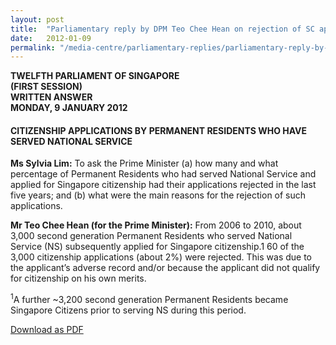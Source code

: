```yaml
---
layout: post
title:  "Parliamentary reply by DPM Teo Chee Hean on rejection of SC applications"
date:   2012-01-09
permalink: "/media-centre/parliamentary-replies/parliamentary-reply-by-dpm-teo-chee-hean-on-rejection-of-sc-applications"
---
```


**TWELFTH PARLIAMENT OF SINGAPORE  
(FIRST SESSION)  
WRITTEN ANSWER  
MONDAY, 9 JANUARY 2012**

#### **CITIZENSHIP APPLICATIONS BY PERMANENT RESIDENTS WHO HAVE SERVED NATIONAL SERVICE**

**Ms Sylvia Lim:** To ask the Prime Minister (a) how many and what percentage of Permanent Residents who had served National Service and applied for Singapore citizenship had their applications rejected in the last five years; and (b) what were the main reasons for the rejection of such applications.

**Mr Teo Chee Hean (for the Prime Minister):** 
From 2006 to 2010, about 3,000 second generation Permanent Residents who served National Service (NS) subsequently applied for Singapore citizenship.1 60 of the 3,000 citizenship applications (about 2%) were rejected. This was due to the applicant’s adverse record and/or because the applicant did not qualify for citizenship on his own merits. 

<sup>1</sup>A further ~3,200 second generation Permanent Residents became Singapore Citizens prior to serving NS during this period.

[Download as PDF](https://www.strategygroup.gov.sg/media-centre/parliamentary-replies/article/GetPdf/parliamentary-reply-by-dpm-teo-chee-hean-on-rejection-of-sc-applications/)
